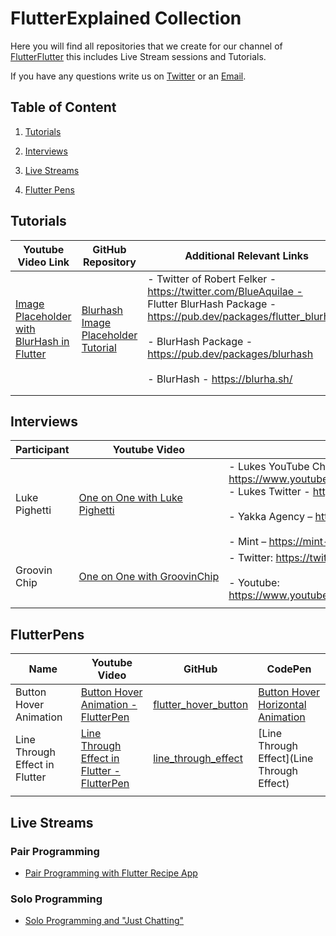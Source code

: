 # FlutterExplained Collection

Here you will find all repositories that we create for our channel of [FlutterFlutter](https://youtube.com/c/flutterexplained) this includes Live Stream sessions and Tutorials.

If you have any questions write us on [Twitter](https://twitter.com/flutter_exp) or an [Email](mailto:contact@flutterexplained.live?subject=[Flutter_Explained_Collection]).

## Table of Content

1. [Tutorials](#tutorials)

2. [Interviews](#interviews)

3. [Live Streams](#live_streams)

4. [Flutter Pens](#flutter_pens)





<a name="tutorials"></a>

## Tutorials

| Youtube Video Link                                                         | GitHub Repository                                                                             | Additional Relevant Links                                                                                                                                                                                                                                       |
| -------------------------------------------------------------------------- | --------------------------------------------------------------------------------------------- | --------------------------------------------------------------------------------------------------------------------------------------------------------------------------------------------------------------------------------------------------------------- |
| [Image Placeholder with BlurHash in Flutter](https://youtu.be/9b0UotwJgas) | [Blurhash Image Placeholder Tutorial](https://github.com/md-weber/blurhash_image_placeholder) | -   Twitter of Robert Felker - https://twitter.com/BlueAquilae - <br/>Flutter BlurHash Package - https://pub.dev/packages/flutter_blurhash<br/>    <br/>-   BlurHash Package - https://pub.dev/packages/blurhash<br/>    <br/>-   BlurHash - https://blurha.sh/ |
|                                                                            |                                                                                               |                                                                                                                                                                                                                                                                 |
|                                                                            |                                                                                               |                                                                                                                                                                                                                                                                 |

<a name="interviews"></a>

## Interviews

| Participant   | Youtube Video                                                 | Relevant Links                                                                                                                                                                                                                                       |
| ------------- | ------------------------------------------------------------- | ---------------------------------------------------------------------------------------------------------------------------------------------------------------------------------------------------------------------------------------------------- |
| Luke Pighetti | [One on One with Luke Pighetti](https://youtu.be/c0hsMmj5fFs) | -   Lukes YouTube Channel - https://www.youtube.com/channel/UCaZ2cNfzVDi8Ujy0lF7Lc3g   <br/>-   Lukes Twitter - https://twitter.com/luke_pighetti<br/>    <br/>-   Yakka Agency – https://theyakka.com<br/>    <br/>-   Mint – https://mint-lang.com |
| Groovin Chip  | [One on One with GroovinChip](https://youtu.be/Tz-9QlzTQS4)   | -   Twitter: https://twitter.com/groovinchip<br/>    <br/>-   Youtube: https://www.youtube.com/channel/UCqRA9X1SF1AyCNYkFp7gLTw                                                                                                                      |
|               |                                                               |                                                                                                                                                                                                                                                      |

<a name="flutter_pens"></a>

## FlutterPens

<a name="button_hover_animation"></a>

| Name                           | Youtube Video                                                               | GitHub                                                                     | CodePen                                                                        |
| ------------------------------ | --------------------------------------------------------------------------- | -------------------------------------------------------------------------- | ------------------------------------------------------------------------------ |
| Button Hover Animation         | [Button Hover Animation - FlutterPen](https://youtu.be/Qb080W0covM)         | [flutter_hover_button](https://github.com/mt-tadayon/flutter_hover_button) | [Button Hover Horizontal Animation](https://codepen.io/mt-tadayon/pen/bGVpjzg) |
| Line Through Effect in Flutter | [Line Through Effect in Flutter - FlutterPen](https://youtu.be/ItlNXTVB6bw) | [line_through_effect](https://github.com/mt-tadayon/line_through_effect)   | [Line Through Effect](Line Through Effect)                                     |
|                                |                                                                             |                                                                            |                                                                                |

## Live Streams

### Pair Programming

- [Pair Programming with Flutter Recipe App](https://www.youtube.com/playlist?list=PLq83k-ITj6lR4sHrlK_FvpMdwgZyhXdv5)

### Solo Programming

- [Solo Programming and "Just Chatting"](https://www.youtube.com/playlist?list=PLq83k-ITj6lRSPYvZVhKjGwuOjZvYQwoi)


